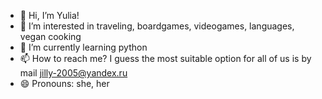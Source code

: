 - 👋 Hi, I’m Yulia!
- 👀 I’m interested in traveling, boardgames, videogames, languages, vegan cooking
- 🌱 I’m currently learning python
- 📫 How to reach me? I guess the most suitable option for all of us is by mail jilly-2005@yandex.ru
- 😄 Pronouns: she, her
